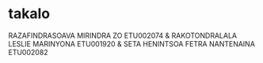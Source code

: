 # takalo
RAZAFINDRASOAVA MIRINDRA ZO ETU002074 & 
RAKOTONDRALALA LESLIE MARINYONA ETU001920 &
SETA HENINTSOA FETRA NANTENAINA ETU002082
